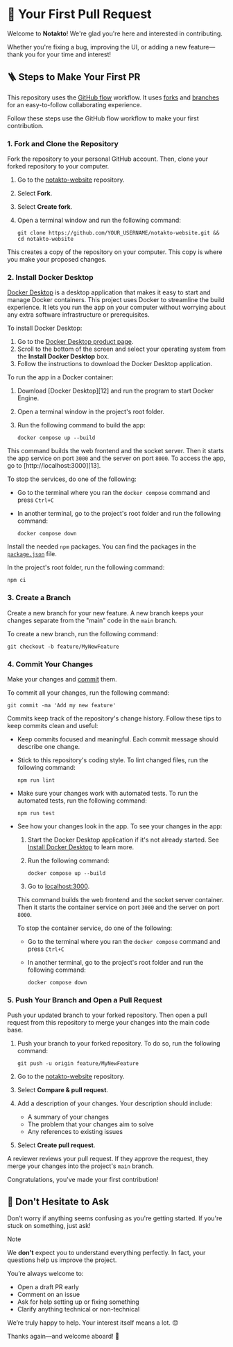 # 🎉 Your First Pull Request

Welcome to **Notakto**! We're glad you're here and interested in contributing.

Whether you're fixing a bug, improving the UI, or adding a new feature—thank you for your time and interest!

## 🪜 Steps to Make Your First PR

This repository uses the [GitHub flow][1] workflow. It uses [forks][2] and [branches][3] for an easy-to-follow collaborating experience.

Follow these steps use the GitHub flow workflow to make your first contribution.

### 1. Fork and Clone the Repository

Fork the repository to your personal GitHub account. Then, clone your forked repository to your computer.

1. Go to the [notakto-website][4] repository.
1. Select **Fork**.
1. Select **Create fork**.
1. Open a terminal window and run the following command:

    ```console
    git clone https://github.com/YOUR_USERNAME/notakto-website.git && cd notakto-website
    ```

This creates a copy of the repository on your computer. This copy is where you make your proposed changes.

### 2. Install Docker Desktop

[Docker Desktop][8] is a desktop application that makes it easy to start and manage Docker containers. This project uses Docker to streamline the build experience. It lets you run the app on your computer without worrying about any extra software infrastructure or prerequisites.

To install Docker Desktop:

1. Go to the [Docker Desktop product page][9].
1. Scroll to the bottom of the screen and select your operating system from the **Install Docker Desktop** box.
1. Follow the instructions to download the Docker Desktop application.

To run the app in a Docker container:

1. Download [Docker Desktop][12] and run the program to start Docker Engine.
1. Open a terminal window in the project's root folder.
1. Run the following command to build the app:

    ```console
    docker compose up --build
    ```

This command builds the web frontend and the socket server. Then it starts the app service on port `3000` and the server on port `8000`. To access the app, go to [http://localhost:3000][13].

To stop the services, do one of the following:

* Go to the terminal where you ran the `docker compose` command and press `Ctrl+C`
* In another terminal, go to the project's root folder and run the following command:

    ```console
    docker compose down
    ```
Install the needed `npm` packages. You can find the packages in the [`package.json`][6] file.

In the project's root folder, run the following command:

```console
npm ci
```

### 3. Create a Branch

Create a new branch for your new feature. A new branch keeps your changes separate from the "main" code in the `main` branch.

To create a new branch, run the following command:

```console
git checkout -b feature/MyNewFeature
```

### 4. Commit Your Changes

Make your changes and [commit][5] them.

To commit all your changes, run the following command:

```console
git commit -ma 'Add my new feature'
```

Commits keep track of the repository's change history. Follow these tips to keep commits clean and useful:

* Keep commits focused and meaningful. Each commit message should describe one change.
* Stick to this repository's coding style. To lint changed files, run the following command:

    ```console
    npm run lint
    ```

* Make sure your changes work with automated tests. To run the automated tests, run the following command:

    ```console
    npm run test
    ```

* See how your changes look in the app. To see your changes in the app:

    1. Start the Docker Desktop application if it's not already started. See [Install Docker Desktop](#install-docker-desktop) to learn more.
    1. Run the following command:

        ```console
        docker compose up --build
        ```

    1. Go to [localhost:3000][7].


    This command builds the web frontend and the socket server container. Then it starts the container service on port `3000` and the server on port `8000`.

    To stop the container service, do one of the following:

    * Go to the terminal where you ran the `docker compose` command and press `Ctrl+C`
    * In another terminal, go to the project's root folder and run the following command:

        ```console
        docker compose down
        ```

### 5. Push Your Branch and Open a Pull Request

Push your updated branch to your forked repository. Then open a pull request from this repository to merge your changes into the main code base.

1. Push your branch to your forked repository. To do so, run the following command:

    ```console
    git push -u origin feature/MyNewFeature
    ```

1. Go to the [notakto-website][4] repository.
1. Select **Compare & pull request**.
1. Add a description of your changes. Your description should include:

    * A summary of your changes
    * The problem that your changes aim to solve
    * Any references to existing issues

1. Select **Create pull request**.

A reviewer reviews your pull request. If they approve the request, they merge your changes into the project's `main` branch.

Congratulations, you've made your first contribution!

## 💬 Don't Hesitate to Ask

Don’t worry if anything seems confusing as you're getting started. If you're stuck on something, just ask!

> [!NOTE]
> We **don't** expect you to understand everything perfectly. In fact, your questions help us improve the project.

You’re always welcome to:

* Open a draft PR early
* Comment on an issue
* Ask for help setting up or fixing something
* Clarify anything technical or non-technical

We’re truly happy to help. Your interest itself means a lot. 😊

Thanks again—and welcome aboard! 🚀

[1]: https://docs.github.com/en/get-started/using-github/github-flow
[2]: https://docs.github.com/en/pull-requests/collaborating-with-pull-requests/working-with-forks/about-forks
[3]: https://docs.github.com/en/pull-requests/collaborating-with-pull-requests/proposing-changes-to-your-work-with-pull-requests/about-branches
[4]: https://github.com/Rakshitg600/notakto-website
[5]: https://docs.github.com/en/pull-requests/committing-changes-to-your-project/creating-and-editing-commits/about-commits
[6]: ./package.json
[7]: http://localhost:3000
[8]: https://docs.docker.com/get-started/docker-overview/
[9]: https://docs.docker.com/desktop/
